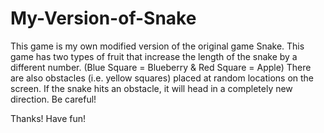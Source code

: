 # My-Version-of-Snake
This game is my own modified version of the original game Snake. 
This game has two types of fruit that increase the length of the snake by a different number. (Blue Square = Blueberry & Red Square = Apple)
There are also obstacles (i.e. yellow squares) placed at random locations on the screen. If the snake hits an obstacle, it will head in a completely new direction. Be careful!

Thanks!
Have fun!

